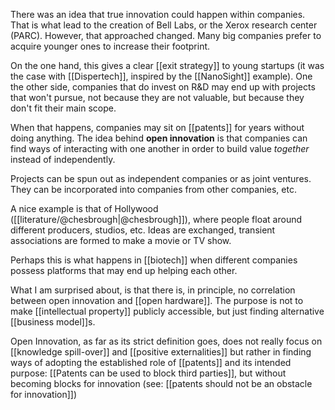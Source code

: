 There was an idea that true innovation could happen within companies. That is what lead to the creation of Bell Labs, or the Xerox research center (PARC). However, that approached changed. Many big companies prefer to acquire younger ones to increase their footprint. 

On the one hand, this gives a clear [[exit strategy]] to young startups (it was the case with [[Dispertech]], inspired by the [[NanoSight]] example). One the other side, companies that do invest on R&D may end up with projects that won't pursue, not because they are not valuable, but because they don't fit their main scope. 

When that happens, companies may sit on [[patents]] for years without doing anything. The idea behind **open innovation** is that companies can find ways of interacting with one another in order to build value *together* instead of independently. 

Projects can be spun out as independent companies or as joint ventures. They can be incorporated into companies from other companies, etc. 

A nice example is that of Hollywood ([[literature/@chesbrough|@chesbrough]]), where people float around different producers, studios, etc. Ideas are exchanged, transient associations are formed to make a movie or TV show. 

Perhaps this is what happens in [[biotech]] when different companies possess platforms that may end up helping each other. 

What I am surprised about, is that there is, in principle, no correlation between open innovation and [[open hardware]]. The purpose is not to make [[intellectual property]] publicly accessible, but just finding alternative [[business model]]s. 

Open Innovation, as far as its strict definition goes, does not really focus on [[knowledge spill-over]] and [[positive externalities]] but rather in finding ways of adopting the established role of [[patents]] and its intended purpose: [[Patents can be used to block third parties]], but without becoming blocks for innovation (see: [[patents should not be an obstacle for innovation]])